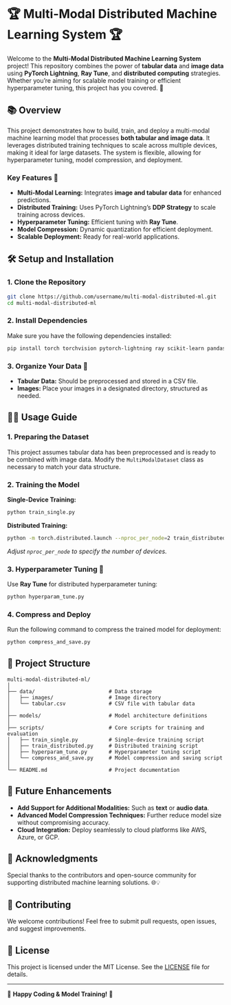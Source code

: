 # 🏆 Multi-Modal Distributed Machine Learning System 🏆

Welcome to the **Multi-Modal Distributed Machine Learning System** project! This repository combines the power of **tabular data** and **image data** using **PyTorch Lightning**, **Ray Tune**, and **distributed computing** strategies. Whether you’re aiming for scalable model training or efficient hyperparameter tuning, this project has you covered. 🚀

## 📚 Overview

This project demonstrates how to build, train, and deploy a multi-modal machine learning model that processes **both tabular and image data**. It leverages distributed training techniques to scale across multiple devices, making it ideal for large datasets. The system is flexible, allowing for hyperparameter tuning, model compression, and deployment.

### Key Features 🌟

- **Multi-Modal Learning:** Integrates **image and tabular data** for enhanced predictions.
- **Distributed Training:** Uses PyTorch Lightning’s **DDP Strategy** to scale training across devices.
- **Hyperparameter Tuning:** Efficient tuning with **Ray Tune**.
- **Model Compression:** Dynamic quantization for efficient deployment.
- **Scalable Deployment:** Ready for real-world applications.

## 🛠️ Setup and Installation

### 1. Clone the Repository

```bash
git clone https://github.com/username/multi-modal-distributed-ml.git
cd multi-modal-distributed-ml
```

### 2. Install Dependencies

Make sure you have the following dependencies installed:

```bash
pip install torch torchvision pytorch-lightning ray scikit-learn pandas pillow
```

### 3. Organize Your Data 📁

- **Tabular Data:** Should be preprocessed and stored in a CSV file.
- **Images:** Place your images in a designated directory, structured as needed.

## 🧑‍💻 Usage Guide

### 1. Preparing the Dataset

This project assumes tabular data has been preprocessed and is ready to be combined with image data. Modify the `MultiModalDataset` class as necessary to match your data structure.

### 2. Training the Model

**Single-Device Training:**

```bash
python train_single.py
```

**Distributed Training:**

```bash
python -m torch.distributed.launch --nproc_per_node=2 train_distributed.py
```

*Adjust `nproc_per_node` to specify the number of devices.*

### 3. Hyperparameter Tuning 🔧

Use **Ray Tune** for distributed hyperparameter tuning:

```bash
python hyperparam_tune.py
```

### 4. Compress and Deploy

Run the following command to compress the trained model for deployment:

```bash
python compress_and_save.py
```

## 🧩 Project Structure

```
multi-modal-distributed-ml/
│
├── data/                        # Data storage
│   ├── images/                  # Image directory
│   └── tabular.csv              # CSV file with tabular data
│
├── models/                      # Model architecture definitions
│
├── scripts/                     # Core scripts for training and evaluation
│   ├── train_single.py          # Single-device training script
│   ├── train_distributed.py     # Distributed training script
│   ├── hyperparam_tune.py       # Hyperparameter tuning script
│   └── compress_and_save.py     # Model compression and saving script
│
└── README.md                    # Project documentation
```

## 🚀 Future Enhancements

- **Add Support for Additional Modalities:** Such as **text** or **audio data**.
- **Advanced Model Compression Techniques:** Further reduce model size without compromising accuracy.
- **Cloud Integration:** Deploy seamlessly to cloud platforms like AWS, Azure, or GCP.

## 🙏 Acknowledgments

Special thanks to the contributors and open-source community for supporting distributed machine learning solutions. 🌐💡

## 🤝 Contributing

We welcome contributions! Feel free to submit pull requests, open issues, and suggest improvements.

## 📄 License

This project is licensed under the MIT License. See the [LICENSE](LICENSE) file for details.

---

🎉 **Happy Coding & Model Training!** 🎉
